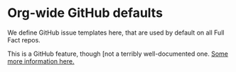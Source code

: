 # Org-wide GitHub defaults

We define GitHub issue templates here, that are used by default on all Full Fact repos.

This is a GitHub feature, though [not a terribly well-documented one. [Some more information here.](https://docs.github.com/en/communities/setting-up-your-project-for-healthy-contributions/creating-a-default-community-health-file)
